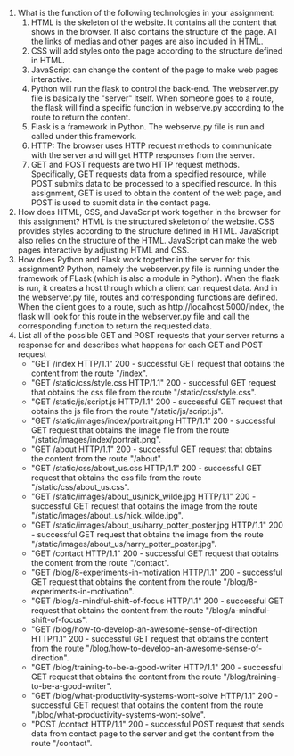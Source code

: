 1. What is the function of the following technologies in your assignment:
    1. HTML is the skeleton of the website. It contains all the content that shows in the browser. It also contains the structure of the page. All the links of medias and other pages are also included in HTML.
    2. CSS will add styles onto the page according to the structure defined in HTML.
    3. JavaScript can change the content of the page to make web pages interactive.
    4. Python will run the flask to control the back-end. The webserver.py file is basically the "server" itself. When someone goes to a route, the flask will find a specific function in webserve.py according to the route to return the content. 
    5. Flask is a framework in Python. The webserve.py file is run and called under this framework.
    6. HTTP: The browser uses HTTP request methods to communicate with the server and will get HTTP responses from the server.
    7. GET and POST requests are two HTTP request methods. Specifically, GET requests data from a specified resource, while POST submits data to be processed to a specified resource. In this assignment, GET is used to obtain the content of the web page, and POST is used to submit data in the contact page.
 2. How does HTML, CSS, and JavaScript work together in the browser for this assignment?
 HTML is the structured skeleton of the website. CSS provides styles according to the structure defined in HTML. JavaScript also relies on the structure of the HTML. JavaScript can make the web pages interactive by adjusting HTML and CSS.
 3. How does Python and Flask work together in the server for this assignment?
 Python, namely the webserver.py file is running under the framework of FLask (which is also a module in Python). When the flask is run, it creates a host through which a client can request data. And in the webserver.py file, routes and corresponding functions are defined. When the client goes to a route, such as http://localhost:5000/index, the flask will look for this route in the webserver.py file and call the corresponding function to return the requested data.
 4. List all of the possible GET and POST requests that your server returns a response for and describes what happens for each GET and POST request
	- "GET /index HTTP/1.1" 200 - successful GET request that obtains the content from the route "/index".
	- "GET /static/css/style.css HTTP/1.1" 200 - successful GET request that obtains the css file from the route "/static/css/style.css".
	- "GET /static/js/script.js HTTP/1.1" 200 - successful GET request that obtains the js file from the route "/static/js/script.js".
	- "GET /static/images/index/portrait.png HTTP/1.1" 200 - successful GET request that obtains the image file from the route "/static/images/index/portrait.png".
	- "GET /about HTTP/1.1" 200 - successful GET request that obtains the content from the route "/about".
	- "GET /static/css/about_us.css HTTP/1.1" 200 - successful GET request that obtains the css file from the route "/static/css/about_us.css".
	- "GET /static/images/about_us/nick_wilde.jpg HTTP/1.1" 200 - successful GET request that obtains the image from the route "/static/images/about_us/nick_wilde.jpg".
	- "GET /static/images/about_us/harry_potter_poster.jpg HTTP/1.1" 200 - successful GET request that obtains the image from the route "/static/images/about_us/harry_potter_poster.jpg".
	- "GET /contact HTTP/1.1" 200 - successful GET request that obtains the content from the route "/contact".
	- "GET /blog/8-experiments-in-motivation HTTP/1.1" 200 - successful GET request that obtains the content from the route "/blog/8-experiments-in-motivation".
	- "GET /blog/a-mindful-shift-of-focus HTTP/1.1" 200 - successful GET request that obtains the content from the route "/blog/a-mindful-shift-of-focus".
	- "GET /blog/how-to-develop-an-awesome-sense-of-direction HTTP/1.1" 200 - successful GET request that obtains the content from the route "/blog/how-to-develop-an-awesome-sense-of-direction".
	- "GET /blog/training-to-be-a-good-writer HTTP/1.1" 200 - successful GET request that obtains the content from the route "/blog/training-to-be-a-good-writer".
	- "GET /blog/what-productivity-systems-wont-solve HTTP/1.1" 200 - successful GET request that obtains the content from the route "/blog/what-productivity-systems-wont-solve".
	- "POST /contact HTTP/1.1" 200 - successful POST request that sends data from contact page to the server and get the content from the route "/contact".

